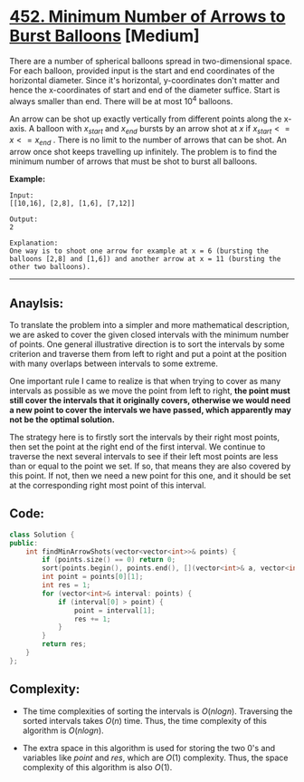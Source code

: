 # [452. Minimum Number of Arrows to Burst Balloons](https://leetcode.com/problems/minimum-number-of-arrows-to-burst-balloons/) [Medium]

There are a number of spherical balloons spread in two-dimensional space. For each balloon, provided input is the start and end coordinates of the horizontal diameter. Since it's horizontal, y-coordinates don't matter and hence the x-coordinates of start and end of the diameter suffice. Start is always smaller than end. There will be at most $10^{4}$ balloons.

An arrow can be shot up exactly vertically from different points along the x-axis. A balloon with $x_{start}$ and $x_{end}$  bursts by an arrow shot at $x$ if $x_{start} <= x <= x_{end}$ . There is no limit to the number of arrows that can be shot. An arrow once shot keeps travelling up infinitely. The problem is to find the minimum number of arrows that must be shot to burst all balloons.

**Example:**

```
Input:
[[10,16], [2,8], [1,6], [7,12]]

Output:
2

Explanation:
One way is to shoot one arrow for example at x = 6 (bursting the balloons [2,8] and [1,6]) and another arrow at x = 11 (bursting the other two balloons).
```

-----

## **Anaylsis:**
To translate the problem into a simpler and more mathematical description, we are asked to cover the given closed intervals with the minimum number of points. One general illustrative direction is to sort the intervals by some criterion and traverse them from left to right and put a point at the position with many overlaps between intervals to some extreme.

One important rule I came to realize is that when trying to cover as many intervals as possible as we move the point from left to right, **the point must still cover the intervals that it originally covers, otherwise we would need a new point to cover the intervals we have passed, which apparently may not be the optimal solution.**

The strategy here is to firstly sort the intervals by their right most points, then set the point at the right end of the first interval. We continue to traverse the next several intervals to see if their left most points are less than or equal to the point we set. If so, that means they are also covered by this point. If not, then we need a new point for this one, and it should be set at the corresponding right most point of this interval.


## **Code:**
```cpp
class Solution {
public:
    int findMinArrowShots(vector<vector<int>>& points) {
        if (points.size() == 0) return 0;
        sort(points.begin(), points.end(), [](vector<int>& a, vector<int>& b){return a[1] < b[1];});
        int point = points[0][1];
        int res = 1;
        for (vector<int>& interval: points) {
            if (interval[0] > point) {
                point = interval[1];
                res += 1;
            }
        }
        return res;
    }
};
```

## **Complexity:**
- The time complexities of sorting the intervals is $O(nlogn)$. Traversing the sorted intervals takes $O(n)$ time. Thus, the time complexity of this algorithm is $O(nlogn)$.

- The extra space in this algorithm is used for storing the two 0's and variables like $point$ and $res$, which are $O(1)$ complexity. Thus, the space complexity of this algorithm is also $O(1)$.
